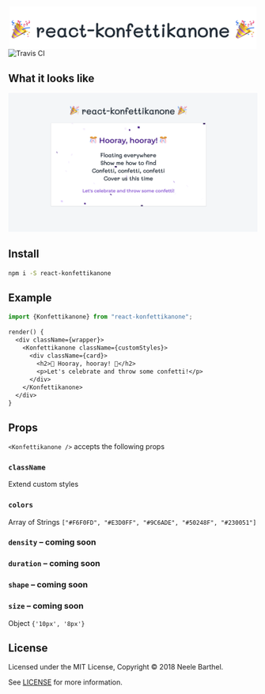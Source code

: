 <img src="./docs/assets/logo.png" alt="react-konfettikanone" style="width:500px; display:block; margin: 0 auto;"/>

<img src="https://travis-ci.org/spurtli/react-konfettikanone.svg?branch=master" alt="Travis CI" style="width:auto; display:block; margin: 0 auto;"/>

## What it looks like

![react-konfettikanone](./docs/assets/demo.png)

## Install

```bash
npm i -S react-konfettikanone
```

## Example

```js
import {Konfettikanone} from "react-konfettikanone";
```

```JSX
render() {
  <div className={wrapper}>
    <Konfettikanone className={customStyles}>
      <div className={card}>
        <h2>🎊 Hooray, hooray! 🎊</h2>
        <p>Let's celebrate and throw some confetti!</p>
      </div>
    </Konfettikanone>
  </div>
}
```

## Props

`<Konfettikanone />` accepts the following props

### `className`

Extend custom styles

### `colors`

Array of Strings
`["#F6F0FD", "#E3D0FF", "#9C6ADE", "#50248F", "#230051"]`

### `density` – coming soon

### `duration` – coming soon

### `shape` – coming soon

### `size` – coming soon

Object
`{'10px', '8px'}`

## License

Licensed under the MIT License, Copyright © 2018 Neele Barthel.

See [LICENSE](./LICENSE) for more information.
